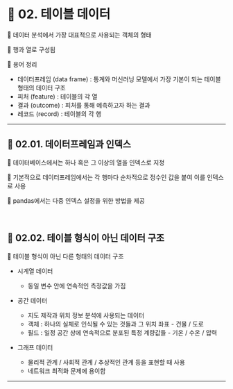 # 🎰 02. 테이블 데이터  

🎲 데이터 분석에서 가장 대표적으로 사용되는 객체의 형태  

🎲 행과 열로 구성됨

🎲 용어 정리  

- 데이터프레임 (data frame) : 통계와 머신러닝 모델에서 가장 기본이 되는 테이블 형태의 데이터 구조  
- 피처 (feature) : 테이블의 각 열  
- 결과 (outcome) : 피처를 통해 예측하고자 하는 결과  
- 레코드 (record) : 테이블의 각 행  
  
***  

## 🎰 02.01. 데이터프레임과 인덱스  

🎲 데이터베이스에서는 하나 혹은 그 이상의 열을 인덱스로 지정  

🎲 기본적으로 데이터프레임에서는 각 행마다 순차적으로 정수인 값을 붙여 이를 인덱스로 사용  

🎲 pandas에서는 다중 인덱스 설정을 위한 방법을 제공  

<br>

## 🎰 02.02. 테이블 형식이 아닌 데이터 구조  

🎲 테이블 형식이 아닌 다른 형태의 데이터 구조  

- 시계열 데이터  
  - 동일 변수 안에 연속적인 측정값을 가짐  
    
     
- 공간 데이터  
  - 지도 제작과 위치 정보 분석에 사용되는 데이터  
  - 객체 : 하나의 실체로 인식될 수 있는 것들과 그 위치 좌표 - 건물 / 도로  
  - 필드 : 일정 공간 상에 연속적으로 분포된 특정 계량값들 - 기온 / 수온 / 압력  
    
- 그래프 데이터  
  - 물리적 관계 / 사회적 관계 / 추상적인 관계 등을 표현할 때 사용  
  - 네트워크 최적화 문제에 용이함  
    
 ***
